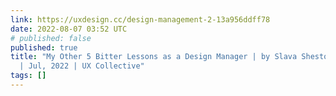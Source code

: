 ```yaml
---
link: https://uxdesign.cc/design-management-2-13a956ddff78
date: 2022-08-07 03:52 UTC
# published: false
published: true
title: "My Other 5 Bitter Lessons as a Design Manager | by Slava Shestopalov \U0001F1FA\U0001F1E6
  | Jul, 2022 | UX Collective"
tags: []
---
```



